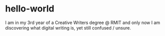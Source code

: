 # hello-world
 I am in my 3rd year of a Creative Writers degree @ RMIT and only now I am discovering what digital writing is, yet still confused / unsure.  

